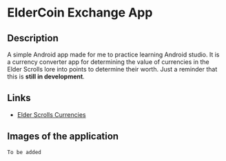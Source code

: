 # ElderCoin Exchange App

## Description

A simple Android app made for me to practice learning Android studio. It is a currency converter app for determining the value of currencies in the Elder Scrolls lore into points to determine their worth. Just a reminder that this is **still in development**.

## Links

- [Elder Scrolls Currencies](https://en.uesp.net/wiki/Lore:Currency)

## Images of the application

`To be added`
